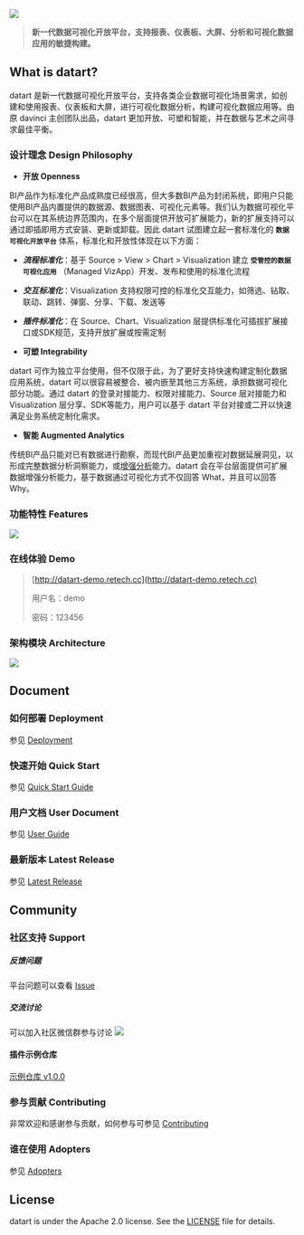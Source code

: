 ![](https://running-elephant.github.io/datart-docs/images/about/logo_with_text.jpg)
> **新一代数据可视化开放平台，支持报表、仪表板、大屏、分析和可视化数据应用的敏捷构建。**

## What is datart?
datart 是新一代数据可视化开放平台，支持各类企业数据可视化场景需求，如创建和使用报表、仪表板和大屏，进行可视化数据分析，构建可视化数据应用等。由原 davinci 主创团队出品，datart 更加开放、可塑和智能，并在数据与艺术之间寻求最佳平衡。

### 设计理念 Design Philosophy
* **开放 Openness**

 BI产品作为标准化产品成熟度已经很高，但大多数BI产品为封闭系统，即用户只能使用BI产品内置提供的数据源、数据图表、可视化元素等。我们认为数据可视化平台可以在其系统边界范围内，在多个层面提供开放可扩展能力，新的扩展支持可以通过即插即用方式安装、更新或卸载。因此 datart 试图建立起一套标准化的 **`数据可视化开放平台`** 体系，标准化和开放性体现在以下方面：
 * ***流程标准化***：基于 Source > View > Chart > Visualization 建立 **`受管控的数据可视化应用`** （Managed VizApp）开发、发布和使用的标准化流程
 * ***交互标准化***：Visualization 支持权限可控的标准化交互能力，如筛选、钻取、联动、跳转、弹窗、分享、下载、发送等
 * ***插件标准化***：在 Source、Chart、Visualization 层提供标准化可插拔扩展接口或SDK规范，支持开放扩展或按需定制

* **可塑 Integrability**

 datart 可作为独立平台使用，但不仅限于此，为了更好支持快速构建定制化数据应用系统，datart 可以很容易被整合、被内嵌至其他三方系统，承担数据可视化部分功能。通过 datart 的登录对接能力、权限对接能力、Source 层对接能力和 Visualization 层分享、SDK等能力，用户可以基于 datart 平台对接或二开以快速满足业务系统定制化需求。

* **智能 Augmented Analytics**

 传统BI产品只能对已有数据进行勘察，而现代BI产品更加重视对数据延展洞见，以形成完整数据分析洞察能力，或[增强分析](https://www.gartner.com/en/information-technology/glossary/augmented-analytics)能力。datart 会在平台层面提供可扩展数据增强分析能力，基于数据通过可视化方式不仅回答 What，并且可以回答 Why。

### 功能特性 Features
![](https://running-elephant.github.io/datart-docs/images/about/datart-vs-davinci.png)

### 在线体验 Demo
> [http://datart-demo.retech.cc](http://datart-demo.retech.cc)
> 
> 用户名：demo
> 
> 密码：123456

### 架构模块 Architecture
![](https://running-elephant.github.io/datart-docs/images/about/architecture.png)

## Document
### 如何部署 Deployment
参见 [Deployment](https://running-elephant.github.io/datart-docs/docs/)
### 快速开始 Quick Start
参见 [Quick Start Guide](https://running-elephant.github.io/datart-docs/docs/first-visualization.html)
### 用户文档 User Document
参见 [User Guide](https://running-elephant.github.io/datart-docs/docs/source.html)

### 最新版本 Latest Release
参见  [Latest Release](https://github.com/running-elephant/datart/releases)

## Community
### 社区支持 Support
##### 反馈问题
平台问题可以查看 [Issue](https://gitee.com/running-elephant/datart/issues)

##### 交流讨论
可以加入社区微信群参与讨论
![](https://running-elephant.github.io/datart-docs/images/about/wechat-group.jpeg)

#### 插件示例仓库
[示例仓库 v1.0.0](https://gitee.com/running-elephant/datart-extension-charts)

### 参与贡献 Contributing
非常欢迎和感谢参与贡献，如何参与可参见 [Contributing]()

### 谁在使用 Adopters
参见 [Adopters](https://gitee.com/running-elephant/datart/issues/I4NA9R)

## License
datart is under the Apache 2.0 license. See the [LICENSE](https://gitee.com/running-elephant/datart/blob/master/LICENSE) file for details.
